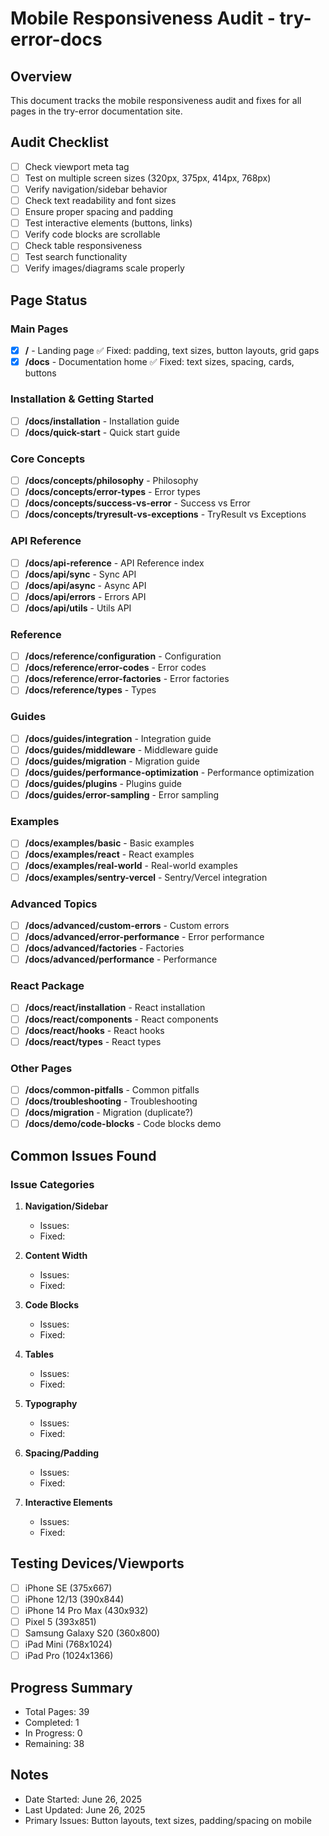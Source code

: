 # Mobile Responsiveness Audit - try-error-docs

## Overview

This document tracks the mobile responsiveness audit and fixes for all pages in the try-error documentation site.

## Audit Checklist

- [ ] Check viewport meta tag
- [ ] Test on multiple screen sizes (320px, 375px, 414px, 768px)
- [ ] Verify navigation/sidebar behavior
- [ ] Check text readability and font sizes
- [ ] Ensure proper spacing and padding
- [ ] Test interactive elements (buttons, links)
- [ ] Verify code blocks are scrollable
- [ ] Check table responsiveness
- [ ] Test search functionality
- [ ] Verify images/diagrams scale properly

## Page Status

### Main Pages

- [x] **/** - Landing page ✅ Fixed: padding, text sizes, button layouts, grid gaps
- [x] **/docs** - Documentation home ✅ Fixed: text sizes, spacing, cards, buttons

### Installation & Getting Started

- [ ] **/docs/installation** - Installation guide
- [ ] **/docs/quick-start** - Quick start guide

### Core Concepts

- [ ] **/docs/concepts/philosophy** - Philosophy
- [ ] **/docs/concepts/error-types** - Error types
- [ ] **/docs/concepts/success-vs-error** - Success vs Error
- [ ] **/docs/concepts/tryresult-vs-exceptions** - TryResult vs Exceptions

### API Reference

- [ ] **/docs/api-reference** - API Reference index
- [ ] **/docs/api/sync** - Sync API
- [ ] **/docs/api/async** - Async API
- [ ] **/docs/api/errors** - Errors API
- [ ] **/docs/api/utils** - Utils API

### Reference

- [ ] **/docs/reference/configuration** - Configuration
- [ ] **/docs/reference/error-codes** - Error codes
- [ ] **/docs/reference/error-factories** - Error factories
- [ ] **/docs/reference/types** - Types

### Guides

- [ ] **/docs/guides/integration** - Integration guide
- [ ] **/docs/guides/middleware** - Middleware guide
- [ ] **/docs/guides/migration** - Migration guide
- [ ] **/docs/guides/performance-optimization** - Performance optimization
- [ ] **/docs/guides/plugins** - Plugins guide
- [ ] **/docs/guides/error-sampling** - Error sampling

### Examples

- [ ] **/docs/examples/basic** - Basic examples
- [ ] **/docs/examples/react** - React examples
- [ ] **/docs/examples/real-world** - Real-world examples
- [ ] **/docs/examples/sentry-vercel** - Sentry/Vercel integration

### Advanced Topics

- [ ] **/docs/advanced/custom-errors** - Custom errors
- [ ] **/docs/advanced/error-performance** - Error performance
- [ ] **/docs/advanced/factories** - Factories
- [ ] **/docs/advanced/performance** - Performance

### React Package

- [ ] **/docs/react/installation** - React installation
- [ ] **/docs/react/components** - React components
- [ ] **/docs/react/hooks** - React hooks
- [ ] **/docs/react/types** - React types

### Other Pages

- [ ] **/docs/common-pitfalls** - Common pitfalls
- [ ] **/docs/troubleshooting** - Troubleshooting
- [ ] **/docs/migration** - Migration (duplicate?)
- [ ] **/docs/demo/code-blocks** - Code blocks demo

## Common Issues Found

### Issue Categories

1. **Navigation/Sidebar**

   - Issues:
   - Fixed:

2. **Content Width**

   - Issues:
   - Fixed:

3. **Code Blocks**

   - Issues:
   - Fixed:

4. **Tables**

   - Issues:
   - Fixed:

5. **Typography**

   - Issues:
   - Fixed:

6. **Spacing/Padding**

   - Issues:
   - Fixed:

7. **Interactive Elements**
   - Issues:
   - Fixed:

## Testing Devices/Viewports

- [ ] iPhone SE (375x667)
- [ ] iPhone 12/13 (390x844)
- [ ] iPhone 14 Pro Max (430x932)
- [ ] Pixel 5 (393x851)
- [ ] Samsung Galaxy S20 (360x800)
- [ ] iPad Mini (768x1024)
- [ ] iPad Pro (1024x1366)

## Progress Summary

- Total Pages: 39
- Completed: 1
- In Progress: 0
- Remaining: 38

## Notes

- Date Started: June 26, 2025
- Last Updated: June 26, 2025
- Primary Issues: Button layouts, text sizes, padding/spacing on mobile
